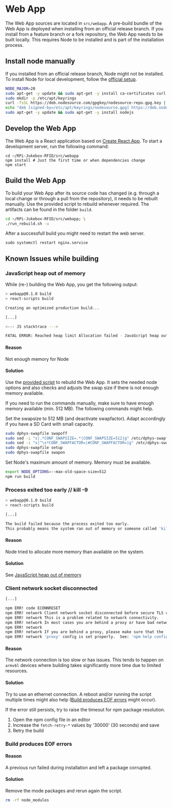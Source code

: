 # Web App

The Web App sources are located in `src/webapp`. A pre-build bundle of the Web App is deployed when installing from an official release branch. If you install from a feature branch or a fork repository, the Web App needs to be built locally. This requires Node to be installed and is part of the installation process.

## Install node manually

If you installed from an official release branch, Node might not be installed. To install Node for local development, follow the [official setup](https://deb.nodesource.com/).

``` bash
NODE_MAJOR=20
sudo apt-get -y update && sudo apt-get -y install ca-certificates curl gnupg
sudo mkdir -p /etc/apt/keyrings
curl -fsSL https://deb.nodesource.com/gpgkey/nodesource-repo.gpg.key | sudo gpg --dearmor -o /etc/apt/keyrings/nodesource.gpg
echo "deb [signed-by=/etc/apt/keyrings/nodesource.gpg] https://deb.nodesource.com/node_$NODE_MAJOR.x nodistro main" | sudo tee /etc/apt/sources.list.d/nodesource.list
sudo apt-get -y update && sudo apt-get -y install nodejs
```

## Develop the Web App

The Web App is a React application based on [Create React App](https://create-react-app.dev/). To start a development server, run the following command:

```
cd ~/RPi-Jukebox-RFID/src/webapp
npm install # Just the first time or when dependencies change
npm start
```

## Build the Web App

To build your Web App after its source code has changed (e.g. through a local change or through a pull from the repository), it needs to be rebuilt manually.
Use the provided script to rebuild whenever required. The artifacts can be found in the folder `build`.

```bash
cd ~/RPi-Jukebox-RFID/src/webapp; \
./run_rebuild.sh -u
```

After a successfull build you might need to restart the web server.

```
sudo systemctl restart nginx.service
```

## Known Issues while building

### JavaScript heap out of memory

While (re-) building the Web App, you get the following output:

``` {.bash emphasize-lines="12"}
> webapp@0.1.0 build
> react-scripts build

Creating an optimized production build...

[...]

<--- JS stacktrace --->

FATAL ERROR: Reached heap limit Allocation failed - JavaScript heap out of memory
```

#### Reason

Not enough memory for Node

#### Solution

Use the [provided script](#build-the-web-app) to rebuild the Web App. It sets the needed node options and also checks and adjusts the swap size if there is not enough memory available.

If you need to run the commands manually, make sure to have enough memory available (min. 512 MB). The following commands might help.

Set the swapsize to 512 MB (and deactivate swapfactor). Adapt accordingly if you have a SD Card with small capacity.
```bash
sudo dphys-swapfile swapoff
sudo sed -i "s|.*CONF_SWAPSIZE=.*|CONF_SWAPSIZE=512|g" /etc/dphys-swapfile 
sudo sed -i "s|^\s*CONF_SWAPFACTOR=|#CONF_SWAPFACTOR=|g" /etc/dphys-swapfile
sudo dphys-swapfile setup 
sudo dphys-swapfile swapon
```

Set Node's maximum amount of memory. Memory must be available.
``` bash
export NODE_OPTIONS=--max-old-space-size=512
npm run build
```

### Process exited too early // kill -9

``` {.bash emphasize-lines="8,9"}
> webapp@0.1.0 build
> react-scripts build

[...]

The build failed because the process exited too early.
This probably means the system ran out of memory or someone called 'kill -9' on the process.
```

#### Reason

Node tried to allocate more memory than available on the system.

#### Solution

See [JavaScript heap out of memory](#javascript-heap-out-of-memory)


### Client network socket disconnected

``` {.bash emphasize-lines="8,9"}
[...]

npm ERR! code ECONNRESET
npm ERR! network Client network socket disconnected before secure TLS connection was established
npm ERR! network This is a problem related to network connectivity.
npm ERR! network In most cases you are behind a proxy or have bad network settings.
npm ERR! network
npm ERR! network If you are behind a proxy, please make sure that the
npm ERR! network 'proxy' config is set properly.  See: 'npm help config'
```

#### Reason

The network connection is too slow or has issues. 
This tends to happen on `armv6l` devices where building takes significantly more time due to limited resources. 

#### Solution

Try to use an ethernet connection. A reboot and/or running the script multiple times might also help ([Build produces EOF errors](#build-produces-eof-errors) might occur). 

If the error still persists, try to raise the timeout for npm package resolution.

1. Open the npm config file in an editor
1. Increase the `fetch-retry-*` values by '30000' (30 seconds) and save
1. Retry the build

### Build produces EOF errors

#### Reason

A previous run failed during installation and left a package corrupted.

#### Solution

Remove the mode packages and rerun again the script.
``` {.bash emphasize-lines="8,9"}
rm -rf node_modules
```
